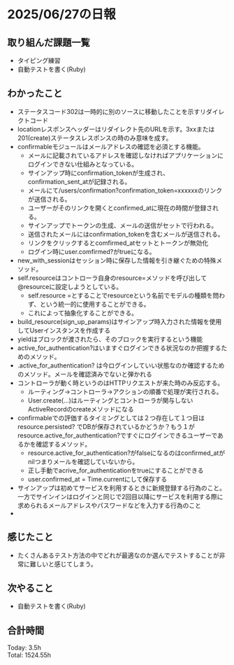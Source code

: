 # 2025/06/27の日報
## 取り組んだ課題一覧
* タイピング練習
* 自動テストを書く(Ruby)
## わかったこと 
* ステータスコード302は一時的に別のソースに移動したことを示すリダイレクトコード
* locationレスポンスヘッダーはリダイレクト先のURLを示す。3xxまたは201(create)ステータスレスポンスの時のみ意味を成す。
* confirmableモジュールはメールアドレスの確認を必須とする機能。
  * メールに記載されているアドレスを確認しなければアプリケーションにログインできない仕組みとなっている。
  * サインアップ時にconfirmation_tokenが生成され、confirmation_sent_atが記録される。
  * メールにて/users/confirmation?confirmation_token=xxxxxxのリンクが送信される。
  * ユーザーがそのリンクを開くとconfirmed_atに現在の時間が登録される。
  * サインアップでトークンの生成、メールの送信がセットで行われる。
  * 送信されたメールにはconfirmation_tokenを含むメールが送信される。
  * リンクをクリックするとcomfirmed_atセットとトークンが無効化
  * ログイン時にuser.comfirmed?がtrueになる。
* new_with_sessionはセッション時に保存した情報を引き継ぐための特殊メソッド。
* self.resourceはコントローラ自身のresource=メソッドを呼び出して@resourceに設定しようとしている。
  * self.resource =とすることでresourceという名前でモデルの種類を問わず、という統一的に使用することができる。
  * これによって抽象化することができる。
*  build_resource(sign_up_params)はサインアップ時入力された情報を使用してUserインスタンスを作成する
* yieldはブロックが渡されたら、そのブロックを実行するという機能
* active_for_authentication?はいますぐログインできる状況なのか把握するためのメソッド。
* .active_for_authentication? は今ログインしていい状態なのか確認するためのメソッド。メールを確認済みでないと弾かれる
* コントローラが動く時というのはHTTPリクエストが来た時のみ反応する。
  * ルーティング→コントローラ→アクションの順番で処理が実行される。
  * User.create(...)はルーティングとコントローラが関与しないActiveRecordのcreateメソッドになる
* confirmableでの評価するタイミングとしては２つ存在して１つ目はresource.persisted? でDBが保存されているかどうか？もう１がresource.active_for_authentication?ですぐにログインできるユーザーであるかを確認するメソッド。
  * resource.active_for_authentication?がfalseになるのはconfirmed_atがnilつまりメールを確認していないから。
  * 正し手動でacrive_for_authenticationをtrueにすることができる
  * user.confirmed_at = Time.currentにして保存する
* サインアップは初めてサービスを利用するときに新規登録する行為のこと。一方でサインインはログインと同じで2回目以降にサービスを利用する際に求められるメールアドレスやパスワードなどを入力する行為のこと
*        
## 感じたこと
* たくさんあるテスト方法の中でどれが最適なのか選んでテストすることが非常に難しいと感じてしまう。
## 次やること
* 自動テストを書く(Ruby)
##  合計時間 
Today: 3.5h<br>
Total: 1524.55h
